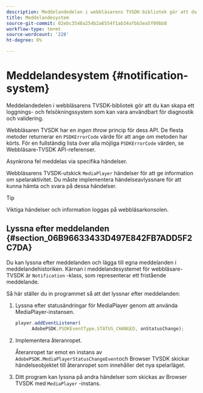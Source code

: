 ```yaml
---
description: Meddelandedelen i webbläsarens TVSDK-bibliotek gör att du kan skapa ett loggnings- och felsökningssystem som kan vara användbart för diagnostik och validering.
title: Meddelandesystem
source-git-commit: 02ebc3548a254b2a6554f1ab34afbb3ea5f09bb8
workflow-type: tm+mt
source-wordcount: '228'
ht-degree: 0%

---
```


# Meddelandesystem {#notification-system}

Meddelandedelen i webbläsarens TVSDK-bibliotek gör att du kan skapa ett loggnings- och felsökningssystem som kan vara användbart för diagnostik och validering.

<!--<a id="section_EC5DBE8DDA434B70A01FA2F3EF4618BD"></a>-->

Webbläsaren TVSDK har en *ingen throw* princip för dess API. De flesta metoder returnerar en `PSDKErrorCode` värde för att ange om metoden har körts. För en fullständig lista över alla möjliga `PSDKErrorCode` värden, se Webbläsare-TVSDK API-referenser.

Asynkrona fel meddelas via specifika händelser.

Webbläsarens TVSDK-utskick `MediaPlayer` händelser för att ge information om spelaraktivitet. Du måste implementera händelseavlyssnare för att kunna hämta och svara på dessa händelser.

>[!TIP]
>
>Viktiga händelser och information loggas på webbläsarkonsolen.

## Lyssna efter meddelanden {#section_06B96633433D497E842FB7ADD5F2C7DA}

Du kan lyssna efter meddelanden och lägga till egna meddelanden i meddelandehistoriken. Kärnan i meddelandesystemet för webbläsare-TVSDK är `Notification` -klass, som representerar ett fristående meddelande.

Så här ställer du in programmet så att det lyssnar efter meddelanden:

1. Lyssna efter statusändringar för MediaPlayer genom att använda MediaPlayer-instansen.

   ```js
   player.addEventListener( 
         AdobePSDK.PSDKEventType.STATUS_CHANGED, onStatusChange);
   ```

1. Implementera återanropet.

   Återanropet tar emot en instans av `AdobePSDK.MediaPlayerStatusChangeEvent`och Browser TVSDK skickar händelseobjektet till återanropet som innehåller det nya spelarläget.
1. Ditt program kan lyssna på andra händelser som skickas av Browser TVSDK med `MediaPlayer` -instans.
